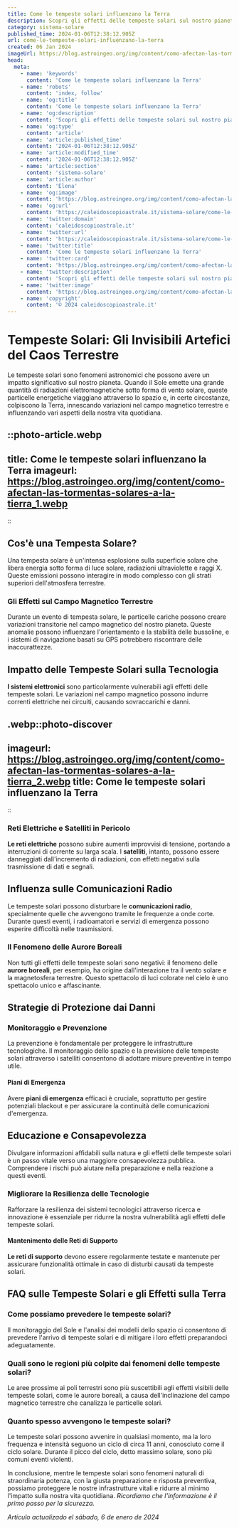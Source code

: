 ```yaml
---
title: Come le tempeste solari influenzano la Terra
description: Scopri gli effetti delle tempeste solari sul nostro pianeta. Impatto sulla tecnologia, clima e salute in un blog completo e aggiornato.
category: sistema-solare
published_time: 2024-01-06T12:38:12.905Z
url: come-le-tempeste-solari-influenzano-la-terra
created: 06 Jan 2024
imageUrl: https://blog.astroingeo.org/img/content/como-afectan-las-tormentas-solares-a-la-tierra_1.webp
head:
  meta:
    - name: 'keywords'
      content: 'Come le tempeste solari influenzano la Terra'
    - name: 'robots'
      content: 'index, follow'
    - name: 'og:title'
      content: 'Come le tempeste solari influenzano la Terra'
    - name: 'og:description'
      content: 'Scopri gli effetti delle tempeste solari sul nostro pianeta. Impatto sulla tecnologia, clima e salute in un blog completo e aggiornato.'
    - name: 'og:type'
      content: 'article'
    - name: 'article:published_time'
      content: '2024-01-06T12:38:12.905Z'
    - name: 'article:modified_time'
      content: '2024-01-06T12:38:12.905Z'
    - name: 'article:section'
      content: 'sistema-solare'
    - name: 'article:author'
      content: 'Elena'
    - name: 'og:image'
      content: 'https://blog.astroingeo.org/img/content/como-afectan-las-tormentas-solares-a-la-tierra_1.webp'
    - name: 'og:url'
      content: 'https://caleidoscopioastrale.it/sistema-solare/come-le-tempeste-solari-influenzano-la-terra'
    - name: 'twitter:domain'
      content: 'caleidoscopioastrale.it'
    - name: 'twitter:url'
      content: 'https://caleidoscopioastrale.it/sistema-solare/come-le-tempeste-solari-influenzano-la-terra'
    - name: 'twitter:title'
      content: 'Come le tempeste solari influenzano la Terra'
    - name: 'twitter:card'
      content: 'https://blog.astroingeo.org/img/content/como-afectan-las-tormentas-solares-a-la-tierra_1.webp'
    - name: 'twitter:description'
      content: 'Scopri gli effetti delle tempeste solari sul nostro pianeta. Impatto sulla tecnologia, clima e salute in un blog completo e aggiornato.'
    - name: 'twitter:image'
      content: 'https://blog.astroingeo.org/img/content/como-afectan-las-tormentas-solares-a-la-tierra_1.webp'
    - name: 'copyright'
      content: '© 2024 caleidoscopioastrale.it'
---
```

# Tempeste Solari: Gli Invisibili Artefici del Caos Terrestre

Le tempeste solari sono fenomeni astronomici che possono avere un impatto significativo sul nostro pianeta. Quando il Sole emette una grande quantità di radiazioni elettromagnetiche sotto forma di vento solare, queste particelle energetiche viaggiano attraverso lo spazio e, in certe circostanze, colpiscono la Terra, innescando variazioni nel campo magnetico terrestre e influenzando vari aspetti della nostra vita quotidiana.

::photo-article.webp
---
title: Come le tempeste solari influenzano la Terra
imageurl: https://blog.astroingeo.org/img/content/como-afectan-las-tormentas-solares-a-la-tierra_1.webp
---
::

## Cos'è una Tempesta Solare?

Una tempesta solare è un'intensa esplosione sulla superficie solare che libera energia sotto forma di luce solare, radiazioni ultraviolette e raggi X. Queste emissioni possono interagire in modo complesso con gli strati superiori dell'atmosfera terrestre.

### Gli Effetti sul Campo Magnetico Terrestre

Durante un evento di tempesta solare, le particelle cariche possono creare variazioni transitorie nel campo magnetico del nostro pianeta. Queste anomalie possono influenzare l'orientamento e la stabilità delle bussoline, e i sistemi di navigazione basati su GPS potrebbero riscontrare delle inaccurattezze.

## Impatto delle Tempeste Solari sulla Tecnologia

**I sistemi elettronici** sono particolarmente vulnerabili agli effetti delle tempeste solari. Le variazioni nel campo magnetico possono indurre correnti elettriche nei circuiti, causando sovraccarichi e danni.

.webp::photo-discover
---
imageurl: https://blog.astroingeo.org/img/content/como-afectan-las-tormentas-solares-a-la-tierra_2.webp
title: Come le tempeste solari influenzano la Terra
---
::

### Reti Elettriche e Satelliti in Pericolo

**Le reti elettriche** possono subire aumenti improvvisi di tensione, portando a interruzioni di corrente su larga scala. I **satelliti**, intanto, possono essere danneggiati dall'incremento di radiazioni, con effetti negativi sulla trasmissione di dati e segnali.

## Influenza sulle Comunicazioni Radio

Le tempeste solari possono disturbare le **comunicazioni radio**, specialmente quelle che avvengono tramite le frequenze a onde corte. Durante questi eventi, i radioamatori e servizi di emergenza possono esperire difficoltà nelle trasmissioni.

### Il Fenomeno delle Aurore Boreali

Non tutti gli effetti delle tempeste solari sono negativi: il fenomeno delle **aurore boreali**, per esempio, ha origine dall'interazione tra il vento solare e la magnetosfera terrestre. Questo spettacolo di luci colorate nel cielo è uno spettacolo unico e affascinante.

## Strategie di Protezione dai Danni

### Monitoraggio e Prevenzione

La prevenzione è fondamentale per proteggere le infrastrutture tecnologiche. Il monitoraggio dello spazio e la previsione delle tempeste solari attraverso i satelliti consentono di adottare misure preventive in tempo utile.

#### Piani di Emergenza

Avere **piani di emergenza** efficaci è cruciale, soprattutto per gestire potenziali blackout e per assicurare la continuità delle comunicazioni d'emergenza.

## Educazione e Consapevolezza

Divulgare informazioni affidabili sulla natura e gli effetti delle tempeste solari è un passo vitale verso una maggiore consapevolezza pubblica. Comprendere i rischi può aiutare nella preparazione e nella reazione a questi eventi.

### Migliorare la Resilienza delle Tecnologie

Rafforzare la resilienza dei sistemi tecnologici attraverso ricerca e innovazione è essenziale per ridurre la nostra vulnerabilità agli effetti delle tempeste solari.

#### Mantenimento delle Reti di Supporto

**Le reti di supporto** devono essere regolarmente testate e mantenute per assicurare funzionalità ottimale in caso di disturbi causati da tempeste solari.

## FAQ sulle Tempeste Solari e gli Effetti sulla Terra

### Come possiamo prevedere le tempeste solari?

Il monitoraggio del Sole e l'analisi dei modelli dello spazio ci consentono di prevedere l'arrivo di tempeste solari e di mitigare i loro effetti preparandoci adeguatamente.

### Quali sono le regioni più colpite dai fenomeni delle tempeste solari?

Le aree prossime ai poli terrestri sono più suscettibili agli effetti visibili delle tempeste solari, come le aurore boreali, a causa dell'inclinazione del campo magnetico terrestre che canalizza le particelle solari.

### Quanto spesso avvengono le tempeste solari?

Le tempeste solari possono avvenire in qualsiasi momento, ma la loro frequenza e intensità seguono un ciclo di circa 11 anni, conosciuto come il ciclo solare. Durante il picco del ciclo, detto massimo solare, sono più comuni eventi violenti.

In conclusione, mentre le tempeste solari sono fenomeni naturali di straordinaria potenza, con la giusta preparazione e risposta preventiva, possiamo proteggere le nostre infrastrutture vitali e ridurre al minimo l'impatto sulla nostra vita quotidiana. *Ricordiamo che l'informazione è il primo passo per la sicurezza.*

_Artículo actualizado el sábado, 6 de enero de 2024_